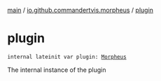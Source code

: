 [main](../index.md) / [io.github.commandertvis.morpheus](index.md) / [plugin](./plugin.md)

# plugin

`internal lateinit var plugin: `[`Morpheus`](-morpheus/index.md)

The internal instance of the plugin

